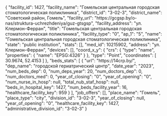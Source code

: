 {
    "facility_id": 1427,
    "facility_name": "Гомельская центральная городская стоматологическая поликлиника",
    "district_id": "3-02-3",
    "district_name": "Советский район, Гомель",
    "facility_url": "https:\/\/gcgsp.by\/o-nas\/struktura-uchrezhdeniya\/guz-gtsgsp",
    "facility_address": "ул. Клермон-Ферран",
    "title": "Гомельская центральная городская стоматологическая поликлиника",
    "facility_type": "0",
    "ap_1": "5",
    "name": "Гомельская центральная городская стоматологическая поликлиника",
    "state": "public institution",
    "stats": [],
    "med_id": 10215902,
    "address": "ул. Клермон-Ферран",
    "devices": [],
    "coord_x_y": {
        "crs": {
            "type": "name",
            "properties": {
                "name": "EPSG:4326"
            }
        },
        "type": "Point",
        "coordinates": [
            30.9674,
            52.4153
        ]
    },
    "beds_stats": [
        {
            "url": "https:\/\/14crp.by\/",
            "dep_name": "городской гериатрический центр",
            "date_year": "2023",
            "num_beds_dep": 0,
            "num_deps_year": 20,
            "num_doctors_dep": 0,
            "num_doctors_med": 0,
            "year_of_closing": "0",
            "year_of_opening": "0",
            "num_nurse_in_hosp": null,
            "total_nub_staf_hosp": null,
            "beds_in_hospital_key": 1427,
            "num_beds_facility_year": 16,
            "healthcare_facility_key": 959
        }
    ],
    "job_offers": [],
    "place_name": "Гомель",
    "place_type": "city",
    "division_id": "3-02-3",
    "year_of_closing": null,
    "year_of_opening": "0",
    "healthcare_facility_key": 1427,
    "administrative_division_id": "3-02-3"
}